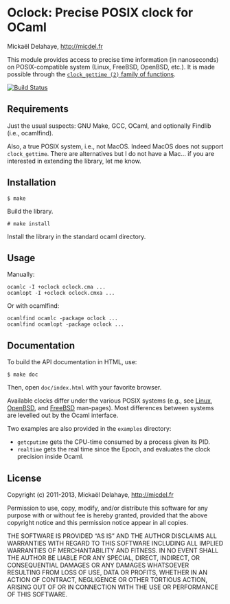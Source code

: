 Oclock: Precise POSIX clock for OCaml
=====================================

Mickaël Delahaye, http://micdel.fr

This module provides access to precise time information (in nanoseconds) on
POSIX-compatible system (Linux, FreeBSD, OpenBSD, etc.). It is made possible
through the [`clock_gettime (2)` family of functions][1].

[![Build Status](https://travis-ci.org/polazarus/oclock.png)](https://travis-ci.org/polazarus/oclock)

Requirements
------------

Just the usual suspects: GNU Make, GCC, OCaml, and optionally Findlib (i.e.,
ocamlfind).

Also, a true POSIX system, i.e., not MacOS. Indeed MacOS does not support
`clock_gettime`. There are alternatives but I do not have a Mac... if you are
interested in extending the library, let me know.

Installation
------------

    $ make

Build the library.

    # make install

Install the library in the standard ocaml directory.

Usage
-----

Manually:

    ocamlc -I +oclock oclock.cma ...
    ocamlopt -I +oclock oclock.cmxa ...

Or with ocamlfind:

    ocamlfind ocamlc -package oclock ...
    ocamlfind ocamlopt -package oclock ...

Documentation
-------------

To build the API documentation in HTML, use:

    $ make doc

Then, open `doc/index.html` with your favorite browser.

Available clocks differ under the various POSIX systems (e.g., see [Linux][1],
[OpenBSD][2], and [FreeBSD][3] man-pages). Most differences between systems are
levelled out by the Ocaml interface.

Two examples are also provided in the `examples` directory:

*   `getcputime` gets the CPU-time consumed by a process given its PID.
*   `realtime` gets the real time since the Epoch, and evaluates the clock
    precision inside Ocaml.

License
-------
Copyright (c) 2011-2013, Mickaël Delahaye, http://micdel.fr

Permission to use, copy, modify, and/or distribute this software for any purpose
with or without fee is hereby granted, provided that the above copyright notice
and this permission notice appear in all copies.

THE SOFTWARE IS PROVIDED “AS IS” AND THE AUTHOR DISCLAIMS ALL WARRANTIES WITH
REGARD TO THIS SOFTWARE INCLUDING ALL IMPLIED WARRANTIES OF MERCHANTABILITY AND
FITNESS. IN NO EVENT SHALL THE AUTHOR BE LIABLE FOR ANY SPECIAL, DIRECT,
INDIRECT, OR CONSEQUENTIAL DAMAGES OR ANY DAMAGES WHATSOEVER RESULTING FROM LOSS
OF USE, DATA OR PROFITS, WHETHER IN AN ACTION OF CONTRACT, NEGLIGENCE OR OTHER
TORTIOUS ACTION, ARISING OUT OF OR IN CONNECTION WITH THE USE OR PERFORMANCE OF
THIS SOFTWARE.

[1]: http://man7.org/linux/man-pages/man2/clock_gettime.2.html
[2]: http://www.openbsd.org/cgi-bin/man.cgi?query=clock_gettime&sektion=2
[3]: http://www.freebsd.org/cgi/man.cgi?query=clock_gettime&sektion=2
